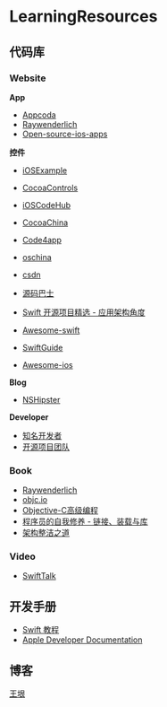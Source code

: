 # LearningResources

## 代码库

### Website
**App**
* [Appcoda](https://www.appcoda.com)
* [Raywenderlich](https://www.raywenderlich.com/library)
* [Open-source-ios-apps](https://github.com/dkhamsing/open-source-ios-apps)

**控件**
* [iOSExample](https://iosexample.com/)
* [CocoaControls](https://www.cocoacontrols.com)
* [iOSCodeHub](http://www.ioscodehub.com)
* [CocoaChina](http://code.cocoachina.com)
* [Code4app](http://www.code4app.com/category)
* [oschina](https://www.oschina.net/project/tags)
* [csdn](https://download.csdn.net/psearch/0/10/0/0/1/iOS)
* [源码巴士](http://www.appcode.cc/list-2-1.html)

* [Swift 开源项目精选 - 应用架构角度](https://xiaozhuanlan.com/topic/5796328014)
* [Awesome-swift](https://github.com/matteocrippa/awesome-swift)
* [SwiftGuide](https://github.com/ipader/SwiftGuide)
* [Awesome-ios](https://github.com/vsouza/awesome-ios)

**Blog**
* [NSHipster](https://nshipster.com/)

**Developer**
* [知名开发者](https://github.com/ipader/SwiftGuide/blob/master/2019/SwiftDevelopers.md)
* [开源项目团队](https://github.com/ipader/SwiftGuide/blob/master/2019/SwiftDevelopmentTeam.md)

### Book
* [Raywenderlich](https://store.raywenderlich.com/)
* [objc.io](https://www.objc.io/books/)
* [Objective-C高级编程](time://mall?url=https%253A%252F%252Fh5.youzan.com%252Fv2%252Fgoods%252F2ok8btknjr3e0%253Fstep%253D1)
* [程序员的自我修养 - 链接、装载与库](time://mall?url=https%253A%252F%252Fh5.youzan.com%252Fv2%252Fgoods%252F3f42f8o0371ug%253Fstep%253D1)
* [架构整洁之道](time://mall?url=https%253A%252F%252Fh5.youzan.com%252Fv2%252Fgoods%252F276fjn6r89uuw%253Fstep%253D1)

### Video
* [SwiftTalk](https://talk.objc.io)

## 开发手册
* [Swift 教程](https://swiftgg.gitbook.io/swift/swift-jiao-cheng)
* [Apple Developer Documentation](https://developer.apple.com/documentation/)


## 博客
[王垠](http://www.yinwang.org/)
